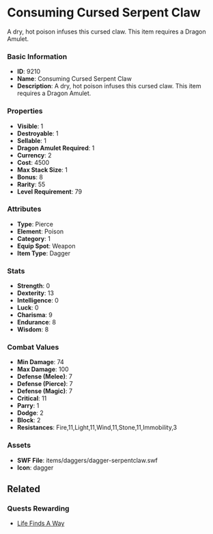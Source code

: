# Consuming Cursed Serpent Claw

A dry, hot poison infuses this cursed claw.
This item requires a Dragon Amulet.

### Basic Information

- **ID**: 9210
- **Name**: Consuming Cursed Serpent Claw
- **Description**: A dry, hot poison infuses this cursed claw.
This item requires a Dragon Amulet.

### Properties

- **Visible**: 1
- **Destroyable**: 1
- **Sellable**: 1
- **Dragon Amulet Required**: 1
- **Currency**: 2
- **Cost**: 4500
- **Max Stack Size**: 1
- **Bonus**: 8
- **Rarity**: 55
- **Level Requirement**: 79

### Attributes

- **Type**: Pierce
- **Element**: Poison
- **Category**: 1
- **Equip Spot**: Weapon
- **Item Type**: Dagger

### Stats

- **Strength**: 0
- **Dexterity**: 13
- **Intelligence**: 0
- **Luck**: 0
- **Charisma**: 9
- **Endurance**: 8
- **Wisdom**: 8

### Combat Values

- **Min Damage**: 74
- **Max Damage**: 100
- **Defense (Melee)**: 7
- **Defense (Pierce)**: 7
- **Defense (Magic)**: 7
- **Critical**: 11
- **Parry**: 1
- **Dodge**: 2
- **Block**: 2
- **Resistances**: Fire,11,Light,11,Wind,11,Stone,11,Immobility,3

### Assets

- **SWF File**: items/daggers/dagger-serpentclaw.swf
- **Icon**: dagger

## Related

### Quests Rewarding

- [Life Finds A Way](../quests/1031-life-finds-a-way.md)

